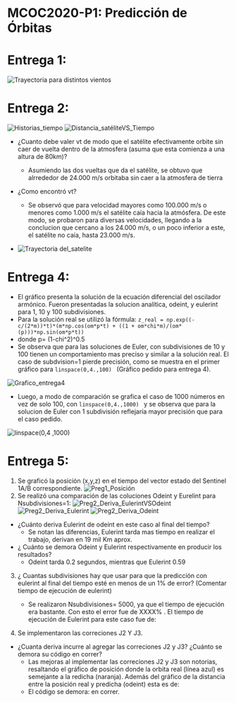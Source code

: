 # MCOC2020-P1: Predicción de Órbitas
# Entrega 1:

![Trayectoria para distintos vientos](https://user-images.githubusercontent.com/69210578/91094449-c9fb6e80-e628-11ea-976b-0585eb8ecd6a.png)
# Entrega 2: 
![Historias_tiempo](https://user-images.githubusercontent.com/69210578/91517269-650b7700-e8bb-11ea-9058-042baab5d821.png)
![Distancia_satéliteVS_Tiempo](https://user-images.githubusercontent.com/69210578/91517319-7b193780-e8bb-11ea-8dc3-34ba77961500.png)
* ¿Cuanto debe valer vt de modo que el satélite efectivamente orbite sin caer de vuelta dentro de la atmosfera (asuma que esta comienza a una altura de 80km)?
  * Asumiendo las dos vueltas que da el satélite, se obtuvo que alrrededor de 24.000 m/s orbitaba sin caer a la atmosfera de tierra

* ¿Como encontró vt?
  * Se observó que para velocidad mayores como 100.000 m/s o menores como 1.000 m/s el satélite caía hacia la atmósfera.
De este modo, se probaron para diversas velocidades, llegando a la conclucion que cercano a los 24.000 m/s, o  un poco inferior a este, el satélite no caía, hasta 23.000 m/s.

* ![Trayectoria del_satelite](https://user-images.githubusercontent.com/69210578/91518124-748bbf80-e8bd-11ea-91fb-d8f4561cd1fe.png)



# Entrega 4:
* El gráfico presenta la solución de la ecuación diferencial del oscilador armónico. Fueron presentadas la solucion analítica, odeint, y eulerint para 1, 10 y 100 subdivisiones.   
* Para la solución real se utilizó la fórmula:  ``` z_real = np.exp((-c/(2*m))*t)*(m*np.cos(om*p*t) + ((1 + om*chi*m)/(om*(p)))*np.sin(om*p*t)) ``` 
* donde p= (1-chi^2)^0.5
* Se observa que para las soluciones de Euler, con subdivisiones de 10 y 100 tienen un comportamiento mas preciso y similar a la solución real. El caso de subdvision=1 pierde precisión, como se muestra en el primer gráfico para ```linspace(0,4.,100) ``` (Gráfico pedido para entrega 4).

![Grafico_entrega4](https://user-images.githubusercontent.com/69210578/91870194-bf526200-ec44-11ea-9457-a38d91a37073.png)

* Luego, a modo de comparación se grafica el caso de 1000 números en vez de solo 100, con ```linspace(0,4.,1000) ```  y se observa que para la solucion de Euler con 1 subdivisión reflejaría mayor precisión que para el caso pedido.

![linspace(0,4 ,1000)](https://user-images.githubusercontent.com/69210578/91870228-c8433380-ec44-11ea-95de-624141c1ef9f.png)


# Entrega 5:
1. Se graficó la posición (x,y,z) en el tiempo del vector estado del Sentinel 1A/B correspondiente.
  ![Preg1_Posición](https://user-images.githubusercontent.com/69210578/92346643-bbd73480-f0a3-11ea-8369-d08ef5d1a811.png)
2. Se realizó una comparación de las coluciones Odeint y Eurelint para Nsubdivisiones=1:
![Preg2_Deriva_EulerintVSOdeint](https://user-images.githubusercontent.com/69210578/92346654-c2fe4280-f0a3-11ea-83b1-17aaa70540ea.png)
  ![Preg2_Deriva_Eulerint](https://user-images.githubusercontent.com/69210578/92346650-c1cd1580-f0a3-11ea-8815-ccab743cdefd.png)
![Preg2_Deriva_Odeint](https://user-images.githubusercontent.com/69210578/92346657-c5609c80-f0a3-11ea-9d2a-6098c987679e.png) 

  * ¿Cuánto deriva Eulerint de odeint en este caso al final del tiempo?
    *  Se notan las diferencias, Eulerint tarda mas tiempo en realizar el trabajo, derivan en 19 mil Km aprox.
  * ¿ Cuánto se demora Odeint y Eulerint respectivamente en producir los resultados?
    * Odeint tarda 0.2 segundos, mientras que Eulerint 0.59

3. ¿ Cuantas subdivisiones hay que usar para que la predicción con eulerint al final del tiempo esté en menos de un 1% de error? (Comentar tiempo de ejecución de eulerint)
    * Se realizaron Nsubdivisiones= 5000, ya que el tiempo de ejecución era bastante. Con esto el error fue de XXXX% . El tiempo de ejecución de Eulerint para este caso fue de:
 



4. Se implementaron las correciones J2 Y J3. 
  
  * ¿Cuanta deriva incurre al agregar las correciones J2 y J3? ¿Cuánto se demora su código en correr?
    * Las mejoras al implementar las correciones J2 y J3 son notorias, resaltando el gráfico de posición donde la orbita real (línea azul) es semejante a la redicha (naranja). Además del gráfico de la distancia entre la posición real y predicha (odeint)  esta es de: 
    * El código se demora:  en correr.




